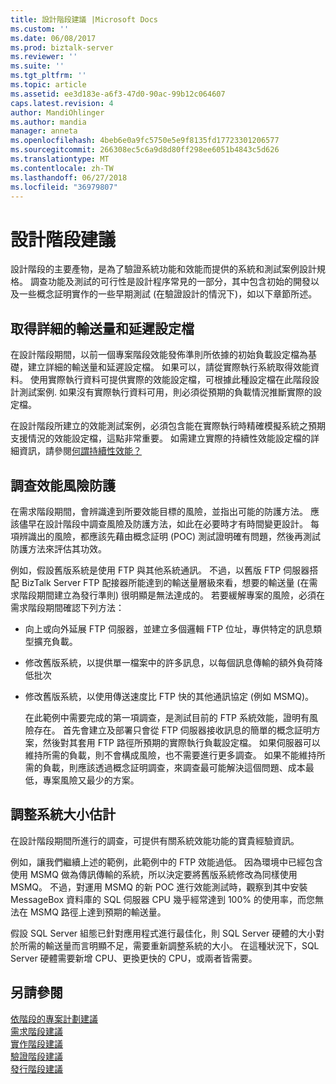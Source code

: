 ```yaml
---
title: 設計階段建議 |Microsoft Docs
ms.custom: ''
ms.date: 06/08/2017
ms.prod: biztalk-server
ms.reviewer: ''
ms.suite: ''
ms.tgt_pltfrm: ''
ms.topic: article
ms.assetid: ee3d183e-a6f3-47d0-90ac-99b12c064607
caps.latest.revision: 4
author: MandiOhlinger
ms.author: mandia
manager: anneta
ms.openlocfilehash: 4beb6e0a9fc5750e5e9f8135fd17723301206577
ms.sourcegitcommit: 266308ec5c6a9d8d80ff298ee6051b4843c5d626
ms.translationtype: MT
ms.contentlocale: zh-TW
ms.lasthandoff: 06/27/2018
ms.locfileid: "36979807"
---
```

# <a name="design-phase-recommendations"></a>設計階段建議
設計階段的主要產物，是為了驗證系統功能和效能而提供的系統和測試案例設計規格。 調查功能及測試的可行性是設計程序常見的一部分，其中包含初始的開發以及一些概念証明實作的一些早期測試 (在驗證設計的情況下)，如以下章節所述。  
  
## <a name="acquire-detailed-throughput-and-latency-profiles"></a>取得詳細的輸送量和延遲設定檔  
 在設計階段期間，以前一個專案階段效能發佈準則所依據的初始負載設定檔為基礎，建立詳細的輸送量和延遲設定檔。 如果可以，請從實際執行系統取得效能資料。 使用實際執行資料可提供實際的效能設定檔，可根據此種設定檔在此階段設計測試案例. 如果沒有實際執行資料可用，則必須從預期的負載情況推斷實際的設定檔。  
  
 在設計階段所建立的效能測試案例，必須包含能在實際執行時精確模擬系統之預期支援情況的效能設定檔，這點非常重要。 如需建立實際的持續性效能設定檔的詳細資訊，請參閱[何謂持續性效能？](../core/what-is-sustainable-performance.md)  
  
## <a name="investigate-performance-risk-mitigations"></a>調查效能風險防護  
 在需求階段期間，會辨識達到所要效能目標的風險，並指出可能的防護方法。  應該儘早在設計階段中調查風險及防護方法，如此在必要時才有時間變更設計。 每項辨識出的風險，都應該先藉由概念証明 (POC) 測試證明確有問題，然後再測試防護方法來評估其功效。  
  
 例如，假設舊版系統是使用 FTP 與其他系統通訊。 不過，以舊版 FTP 伺服器搭配 BizTalk Server FTP 配接器所能達到的輸送量層級來看，想要的輸送量 (在需求階段期間建立為發行準則) 很明顯是無法達成的。 若要緩解專案的風險，必須在需求階段期間確認下列方法：  
  
- 向上或向外延展 FTP 伺服器，並建立多個邏輯 FTP 位址，專供特定的訊息類型擴充負載。  
  
- 修改舊版系統，以提供單一檔案中的許多訊息，以每個訊息傳輸的額外負荷降低批次  
  
- 修改舊版系統，以使用傳送速度比 FTP 快的其他通訊協定 (例如 MSMQ)。  
  
  在此範例中需要完成的第一項調查，是測試目前的 FTP 系統效能，證明有風險存在。 首先會建立及部署只會從 FTP 伺服器接收訊息的簡單的概念証明方案，然後對其套用 FTP 路徑所預期的實際執行負載設定檔。 如果伺服器可以維持所需的負載，則不會構成風險，也不需要進行更多調查。 如果不能維持所需的負載，則應該透過概念証明調查，來調查最可能解決這個問題、成本最低，專案風險又最少的方案。  
  
## <a name="refine-system-size-estimate"></a>調整系統大小估計  
 在設計階段期間所進行的調查，可提供有關系統效能功能的寶貴經驗資訊。  
  
 例如，讓我們繼續上述的範例，此範例中的 FTP 效能過低。 因為環境中已經包含使用 MSMQ 做為傳訊傳輸的系統，所以決定要將舊版系統修改為同樣使用 MSMQ。 不過，對運用 MSMQ 的新 POC 進行效能測試時，觀察到其中安裝 MessageBox 資料庫的 SQL 伺服器 CPU 幾乎經常達到 100% 的使用率，而您無法在 MSMQ 路徑上達到預期的輸送量。  
  
 假設 SQL Server 組態已針對應用程式進行最佳化，則 SQL Server 硬體的大小對於所需的輸送量而言明顯不足，需要重新調整系統的大小。 在這種狀況下，SQL Server 硬體需要新增 CPU、更換更快的 CPU，或兩者皆需要。  
  
## <a name="see-also"></a>另請參閱  
 [依階段的專案計劃建議](../core/project-planning-recommendations-by-phase.md)   
 [需求階段建議](../core/requirements-phase-recommendations.md)   
 [實作階段建議](../core/implementation-phase-recommendations.md)   
 [驗證階段建議](../core/verification-phase-recommendations.md)   
 [發行階段建議](../core/release-phase-recommendations.md)